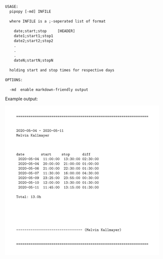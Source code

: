 ```
USAGE:
  pipopy [-md] INFILE

  where INFILE is a ;-seperated list of format
    
    date;start;stop     [HEADER]
    date1;start1;stop1
    date2;start2;stop2
    .
    .
    .
    dateN;startN;stopN

  holding start and stop times for respective days

OPTIONS:

  -md  enable markdown-friendly output
```

Example output:

![Example output](output.jpg)
